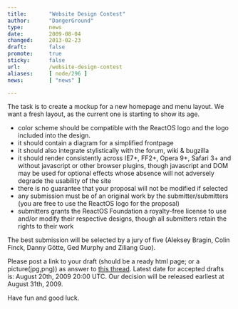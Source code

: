```yaml
---
title:       "Website Design Contest"
author:      "DangerGround"
type:        news
date:        2009-08-04
changed:     2013-02-23
draft:       false
promote:     true
sticky:      false
url:         /website-design-contest
aliases:     [ node/296 ]
news:        [ "news" ]

---
```


<p>
The task is to create a mockup for a new homepage and menu layout. We want a fresh layout, as the current one is starting to show its age.
<ul>
  <li>color scheme should be compatible with the ReactOS logo and the logo included into the design.
  <li>it should contain a diagram for a simplified frontpage
  <li>it should also integrate stylistically with the forum, wiki & bugzilla
  <li>it should render consistently across IE7+, FF2+, Opera 9+, Safari 3+ and without javascript or other browser plugins, though javascript and DOM may be used for optional effects whose absence will not adversely degrade the usability of the site
  <li>there is no guarantee that your proposal will not be modified if selected
  <li>any submission must be of an original work by the submitter/submitters (you are free to use the ReactOS logo for the proposal)
  <li>submitters grants the ReactOS Foundation a royalty-free license to use and/or modify their respective designs, though all submitters retain the rights to their work
</ul>
</p>
<p>
The best submission will be selected by a jury of five (Aleksey Bragin, Colin Finck, Danny Götte, Ged Murphy and Ziliang Guo).
</p>
<p>
Please post a link to your draft (should be a ready html page; or a picture(jpg,png)) as answer to <a href="http://www.reactos.org/forum/viewtopic.php?f=16&t=7076">this thread</a>. Latest date for accepted drafts is: August 20th, 2009 20:00 UTC. Our decision will be released earliest at August 31th, 2009.
</p>
<p>
Have fun and good luck.
</p>
